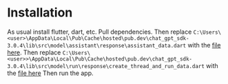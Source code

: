 # Installation
As usual install flutter, dart, etc.
Pull dependencies.
Then replace `C:\Users\<user>\AppData\Local\Pub\Cache\hosted\pub.dev\chat_gpt_sdk-3.0.4\lib\src\model\assistant\response\assistant_data.dart` with the [file here](chat_gpt_sdk_patches/assistant_data.dart).
Then replace `C:\Users\<user>>\AppData\Local\Pub\Cache\hosted\pub.dev\chat_gpt_sdk-3.0.4\lib\src\model\run\response\create_thread_and_run_data.dart` with the [file here](chat_gpt_sdk_patches/create_and_run_thread_data.dart)
Then run the app.
